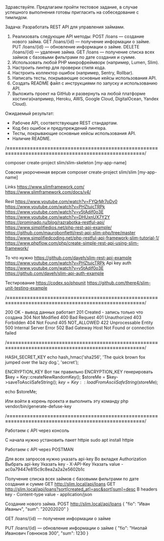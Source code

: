 Здравствуйте. Предлагаем пройти тестовое задание, в случае успешного выполнения готовы пригласить на собеседование с тимлидом.

Задача:
Разработать REST API для управления займами.

1. Реализовать следующие API методы:
POST /loans — создание нового займа.
GET /loans/{id} — получение информации о займе.
PUT /loans/{id} — обновление информации о займе.
DELETE /loans/{id} — удаление займа.
GET /loans — получение списка всех займов с базовыми фильтрами по дате создания и сумме.
2. Использовать любой PHP микрофреймворк (например, Lumen, Slim).
3. Настроить линтер для проверки стиля кода.
4. Настроить коллектор ошибок (например, Sentry, Rollbar).
5. Написать тесты, покрывающие основные кейсы использования API.
6. Cоздать README файл с инструкциями по запуску и использованию API.
7. Выложить проект на GitHub и развернуть на любой платформе хостинга(например, Heroku, AWS, Google Cloud, DigitalOcean, Yandex Cloud).

Ожидаемый результат:
- Рабочее API, соответствующее REST стандартам.
- Код без ошибок и предупреждений линтера.
- Тесты, покрывающие основные кейсы использования API.
- Наличие README.

/**====================================================================================================**/

composer create-project slim/slim-skeleton [my-app-name]

Совсем укороченная версия
composer create-project slim/slim [my-app-name]

Links
https://www.slimframework.com/
https://www.slimframework.com/docs/v4/

Rest
https://www.youtube.com/watch?v=FYQrMr7oDv0
https://www.youtube.com/watch?v=PHZtujcTRPk
https://www.youtube.com/watch?v=v5tAdjf0o3E
https://www.youtube.com/watch?v=DHUxnUX7Y2Y
https://prominado.ru/blog/razrabotka-restful-api/
https://www.simplifiedios.net/php-rest-api-example/
https://github.com/maurobonfietti/rest-api-slim-php/tree/master
https://www.simplifiedcoding.net/php-restful-api-framework-slim-tutorial-1/
https://www.phpflow.com/php/create-simple-rest-api-using-slim-framework/


То что нужно
https://github.com/daveh/slim-rest-api-example
https://www.youtube.com/watch?v=PHZtujcTRPk
Api key auth
https://www.youtube.com/watch?v=v5tAdjf0o3E
https://github.com/daveh/slim-api-auth-example


Тестирование
https://codex.so/phpunit
https://github.com/there4/slim-unit-testing-example

/**====================================================================================================**/

200 OK - вывод данных работает
201 Created - запись только что создана
304 Not Modified
400 Bad Request
401 Unauthorized
403 Forbidden
404 Not Found
405 NOT_ALLOWED
422 Unprocessable Entity
500 Internal Server Error
502 Bad Gateway Host Not Found or connection failed

/**====================================================================================================**/

HASH_SECRET_KEY
echo hash_hmac('sha256', 'The quick brown fox jumped over the lazy dog.', 'secret');

ENCRYPTION_KEY
Вот так правильно ENCRYPTION_KEY генерировать
$key = Key::createNewRandomKey();
$storeMe = $key->saveToAsciiSafeString();
$key = Key::loadFromAsciiSafeString($storeMe);

echo $storeMe;

Или войти в корень проекта и выполнить эту команду
php vendor/bin/generate-defuse-key

/**====================================================================================================**/

Работаем с API через консоль

С начала нужно установить пакет httpie
sudo apt install httpie

Работаем с API через POSTMAN

Для всех запросов нужно указать api-key
Во вкладке Authorization
Выбрать api-key
Указать key - X-API-Key
Указать value - ac0a79447e815c9c8ea2a2a2e5602b1c

Получение списка всех займов с базовыми фильтрами по дате создания и сумме
GET http://slim.local/api/loans
GET http://slim.local/api/loans?sort[created_at]=asc&sort[sum]=desc
В headers
key - Content-type
value - application/json

Создание нового займа.
POST http://slim.local/api/loans
{
	"fio": "Иван Иваныч",
	"sum": "20202020"
}

GET /loans/{id} — получение информации о займе


PUT /loans/{id} — обновление информации о займе
{
    "fio": "Ниолай Иванович Говнюков 300",
    "sum": 1230
}